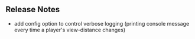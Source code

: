## Release Notes
* add config option to control verbose logging (printing console message every time a player's view-distance changes)
